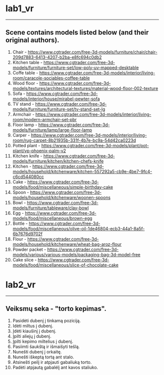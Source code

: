 # lab1_vr
-------------------
## Scene contains models listed below (and their original authors).
1. Chair - https://www.cgtrader.com/free-3d-models/furniture/chair/chair-209d7883-6413-4207-b2ba-e8fc694c0db2
2. Kitchen table - https://www.cgtrader.com/free-3d-models/furniture/furniture-set/low-poly-uv-mapped-desktable
3. Coffe table - https://www.cgtrader.com/free-3d-models/interior/living-room/caracole-sociables-coffee-table
4. Wood floor - https://www.cgtrader.com/free-3d-models/textures/architectural-textures/material-wood-floor-002-texture
5. Sofa - https://www.cgtrader.com/free-3d-models/interior/house/mirabel-pewter-sofa
6. TV stand - https://www.cgtrader.com/free-3d-models/furniture/furniture-set/tv-stand-set-lg
7. Armchair - https://www.cgtrader.com/free-3d-models/interior/living-room/modern-armchair-set-pbr
8. Floor lamp - https://www.cgtrader.com/free-3d-models/furniture/lamp/large-floor-lamp
9. Carper - https://www.cgtrader.com/free-3d-models/interior/living-room/rug-carpet-8b21935b-331f-4b7e-bc9a-54d42ca0223d
10. Potted plant - https://www.cgtrader.com/free-3d-models/plant/pot-plant/vp-phoenix-palm-v2
11. Kitchen knife - https://www.cgtrader.com/free-3d-models/furniture/kitchen/kitchen-chefs-knife
12. Kitchen - https://www.cgtrader.com/free-3d-models/household/kitchenware/kitchen-557292a5-cb9e-4be7-9fc4-c6cd544080cc
13. Cake - https://www.cgtrader.com/free-3d-models/food/miscellaneous/simple-birthday-cake
14. Spoon - https://www.cgtrader.com/free-3d-models/household/kitchenware/woonen-spoons
15. Bowl - https://www.cgtrader.com/free-3d-models/furniture/tableware/clay-bowl
16. Egg - https://www.cgtrader.com/free-3d-models/food/miscellaneous/brown-egg
17. Bottle - https://www.cgtrader.com/free-3d-models/food/miscellaneous/olive-oil-1de46804-ecb3-44a1-8a5f-6b7676d9702f
18. Flour - https://www.cgtrader.com/free-3d-models/household/kitchenware/wheat-bag-aroz-flour
19. Powder packet - https://www.cgtrader.com/free-3d-models/various/various-models/packaging-bag-3d-model-free
20. Cake slice - https://www.cgtrader.com/free-3d-models/food/miscellaneous/slice-of-chocolate-cake


# lab2_vr
-------------------
## Veiksmų seka - "torto kepimas".
1. Pasidėti dubenį į tinkamą poziciją.
2. Idėti miltus į dubenį.
3. Įdėti kiaušinį į dubenį.
4. Įpilti aliejų į dubenį.
5. Įpilti kepimo miltelius į dubenį.
6. Pasiimti šaukštą ir išmaišyti tešlą.
7. Nunešti dubenį į orkaitę.
8. Nunešti iškeptą tortą ant stalo.
9. Atsinešti peilį ir atpjauti gabaliuką torto.
10. Padėti atpjautą gabalėlį ant kavos staliuko.

